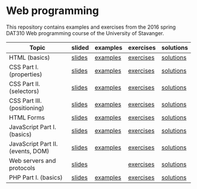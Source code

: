 # Web programming

This repository contains examples and exercises from the 2016 spring DAT310 Web programming course of the University of Stavanger.

| Topic | slided | examples | exercises | solutions |
| --- | --- | --- | --- | --- |
| HTML (basics) | [slides](https://speakerdeck.com/kbalog/web-programming-html) | [examples](examples/html/basics) | [exercises](exercises/html/basics) | [solutions](solutions/html/basics) |
| CSS Part I. (properties) | [slides](https://speakerdeck.com/kbalog/web-programming-css-part-i) | [examples](examples/css/properties) | [exercises](exercises/css/properties) | [solutions](solutions/css/properties) |
| CSS Part II. (selectors) | [slides](https://speakerdeck.com/kbalog/web-programming-css-part-ii) | [examples](examples/css/selectors) | [exercises](exercises/css/selectors) | [solutions](solutions/css/selectors) |
| CSS Part III. (positioning) | [slides](https://speakerdeck.com/kbalog/web-programming-css-part-iii) | [examples](examples/css/positioning) | [exercises](exercises/css/positioning) | [solutions](solutions/css/positioning) |
| HTML Forms | [slides](https://speakerdeck.com/kbalog/web-programming-html-forms) | [examples](examples/html/forms) | [exercises](exercises/html/forms) | [solutions](solutions/html/forms) |
| JavaScript Part I. (basics) | [slides](https://speakerdeck.com/kbalog/web-programming-javascript-part-i) | [examples](examples/js/basics) | [exercises](exercises/js/basics) | [solutions](solutions/js/basics) |
| JavaScript Part II. (events, DOM) | [slides](https://speakerdeck.com/kbalog/web-programming-javascript-part-ii) | [examples](examples/js/events_dom) | [exercises](exercises/js/events_dom) | [solutions](solutions/js/events_dom) |
| Web servers and protocols | [slides](https://speakerdeck.com/kbalog/web-programming-web-servers-and-protocols) |  | [exercises](exercises/http) | [solutions](exercises/http) |
| PHP Part I. (basics) | [slides](https://speakerdeck.com/kbalog/web-programming-php-part-i) | [examples](examples/php/basics) | [exercises](exercises/php/basics) | [solutions](solutions/php/basics) |
